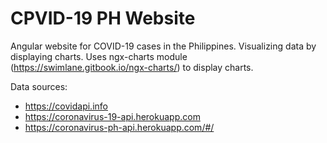 # CPVID-19 PH Website

Angular website for COVID-19 cases in the Philippines. Visualizing data by displaying charts. Uses ngx-charts module (https://swimlane.gitbook.io/ngx-charts/) to display charts.

Data sources:
- https://covidapi.info
- https://coronavirus-19-api.herokuapp.com
- https://coronavirus-ph-api.herokuapp.com/#/
